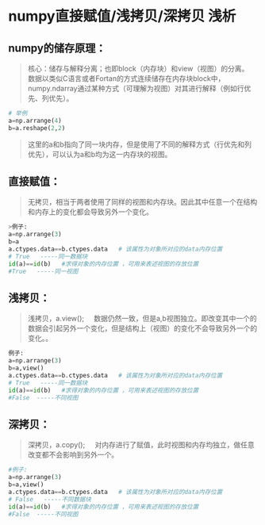 #  numpy直接赋值/浅拷贝/深拷贝 浅析
## numpy的储存原理：
>核心：储存与解释分离；也即block（内存块）和view（视图）的分离。  
>数据以类似C语言或者Fortan的方式连续储存在内存块block中，numpy.ndarray通过某种方式（可理解为视图）对其进行解释（例如行优先、列优先）。
```python
# 举例
a=np.arrange(4)  
b=a.reshape(2,2)
```
> 这里的a和b指向了同一块内存，但是使用了不同的解释方式（行优先和列优先），可以认为a和b均为这一内存块的视图。
##     直接赋值：
>无拷贝，相当于两者使用了同样的视图和内存块。因此其中任意一个在结构和内存上的变化都会导致另外一个变化。  


```python
>例子:
a=np.arrange(3)
b=a
a.ctypes.data==b.ctypes.data   # 该属性为对象所对应的data内存位置
# True   -----同一数据块
id(a)==id(b)   #求得对象的内存位置 ，可用来表述视图的存放位置
#True   -----同一视图
```
##     浅拷贝：
>浅拷贝，a.view();&nbsp;&nbsp;&nbsp;&nbsp;&nbsp;数据仍然一致，但是a,b视图独立。即改变其中一个的数据会引起另外一个变化，但是结构上（视图）的变化不会导致另外一个的变化。。  


```python
例子:
a=np.arrange(3)
b=a,view()
a.ctypes.data==b.ctypes.data   # 该属性为对象所对应的data内存位置
# True   -----同一数据块
id(a)==id(b)   #求得对象的内存位置 ，可用来表述视图的存放位置
#False  -----不同视图
```
##     深拷贝：
>深拷贝，a.copy();&nbsp;&nbsp;&nbsp;&nbsp;&nbsp;对内存进行了赋值，此时视图和内存均独立，做任意改变都不会影响到另外一个。


```python
#例子:
a=np.arrange(3)
b=a,view()
a.ctypes.data==b.ctypes.data   # 该属性为对象所对应的data内存位置
# False   -----不同数据块
id(a)==id(b)   #求得对象的内存位置 ，可用来表述视图的存放位置
#False  -----不同视图
```

